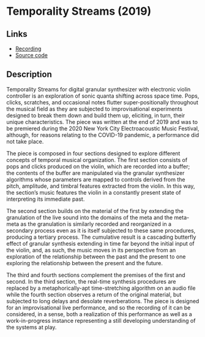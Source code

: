 
# Temporality Streams (2019)

## Links
* [Recording](https://soundcloud.com/ian-macdougald/temporality-streams)
* [Source code](https://github.com/ianmacdougald/portfolio/tree/gh-pages/temporality_streams)

## Description

Temporality Streams for digital granular synthesizer with electronic violin controller is an exploration of sonic quanta shifting across space time. Pops, clicks, scratches, and occasional notes flutter super-positionally throughout the musical field as they are subjected to improvisational experiments designed to break them down and build them up, eliciting, in turn, their unique characteristics. The piece was written at the end of 2019 and was to be premiered during the 2020 New York City Electroacoustic Music Festival, although, for reasons relating to the COVID-19 pandemic, a performance did not take place. 


The piece is composed in four sections designed to explore different concepts of temporal musical organization. The first section consists of pops and clicks produced on the violin, which are recorded into a buffer; the contents of the buffer are manipulated via the granular synthesizer algorithms whose parameters are mapped to controls derived from the pitch, amplitude, and timbral features extracted from the violin. In this way, the section’s music features the violin in a constantly present state of interpreting its immediate past. 

The second section builds on the material of the first by extending the granulation of the live sound into the domains of the meta and the meta-meta as the granulation is similarly recorded and reorganized in a secondary process even as it is itself subjected to these same procedures, producing a tertiary process. The cumulative result is a cascading butterfly effect of granular synthesis extending in time far beyond the initial input of the violin, and, as such, the music moves in its perspective from an exploration of the relationship between the past and the present to one exploring the relationship between the present and the future. 

The third and fourth sections complement the premises of the first and second. In the third section, the real-time synthesis procedures are replaced by a metaphorically-apt time-stretching algorithm on an audio file while the fourth section observes a return of the original material, but subjected to long delays and desolate reverberations. The piece is designed for an improvisational live performance, and so the recording of it can be considered, in a sense, both a realization of this performance as well as a work-in-progress instance representing a still developing understanding of the systems at play.

